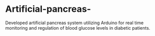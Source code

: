# Artificial-pancreas-
Developed artificial pancreas system utilizing Arduino for real time monitoring and regulation of blood glucose levels in diabetic patients.
